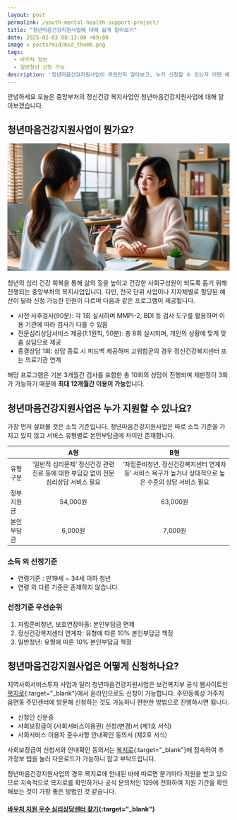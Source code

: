 ```yaml
---
layout: post
permalink: /youth-mental-health-support-project/
title: "청년마음건강지원사업에 대해 쉽게 알아보기"
date: 2025-02-03 08:13:00 +09:00
image : posts/mid/mid_thumb.png
tags:
  - 바우처 정보
  - 일반청년 신청 가능
description: '청년마음건강지원사업이 무엇인지 알아보고, 누가 신청할 수 있는지 어떤 혜택이 있는지 살펴보겠습니다.'
---
```


안녕하세요 오늘은 중앙부처의 정신건강 복지사업인 청년마음건강지원사업에 대해 알아보겠습니다.<br>

## 청년마음건강지원사업이 뭔가요?

![심리상담을 받고 있는 여자](/images/posts/mid/woman_receiving_psychological_counseling.webp)

청년의 심리 건강 회복을 통해 삶의 질을 높이고 건강한 사회구성원이 되도록 돕기 위해 진행되는 중앙부처의 복지사업입니다. 다만, 전국 단위 사업이나 지자체별로 할당된 예산이 달라 신청 가능한 인원이 다르며 다음과 같은 프로그램이 제공됩니다.

- 사전·사후검사(90분): 각 1회 실시하며 MMPI-2, BDI 등 검사 도구를 활용하며 이용 기관에 따라 검사가 다를 수 있음
- 전문심리상담서비스 제공(1:1원칙, 50분): 총 8회 실시되며, 개인의 상황에 맞게 맞춤 상담으로 제공
- 종결상담 1회: 상담 종료 시 피드백 제공하며 고위험군의 경우 정신건강복지센터 또는 의료기관 연계

해당 프로그램은 기본 3개월간 검사를 포함한 총 10회의 상담이 진행되며 재판정이 3회가 가능하기 때문에 **최대 12개월간 이용이 가능**합니다.

## 청년마음건강지원사업은 누가 지원할 수 있나요?

가장 먼저 살펴볼 것은 소득 기준입니다. 청년마음건강지원사업은 따로 소득 기준을 가지고 있지 않고 서비스 유형별로 본인부담금에 차이만 존재합니다.

|             | A형                                               | B형                                                          |
|:----------- |:------------------------------------------------:|:-----------------------------------------------------------:|
| 유형 <br />구분 | ‘일반적 심리문제’ 정신건강 관련 진료 등에 대한 부담감 없이 전문심리상담 서비스 필요 | ‘자립준비청년, 정신건강복지센터 연계자 등’ 서비스 욕구가 높거나 상대적으로 높은 수준의 상담 서비스 필요 |
| 정부 지원금      | 54,000원                                          | 63,000원                                                     |
| 본인 부담금      | 6,000원                                           | 7,000원                                                      |

### 소득 외 선정기준

- 연령기준 : 만19세 ~ 34세 이하 청년
- 연령 외 다른 기준은 존재하지 않습니다.

### 선정기준 우선순위

1. 자립준비청년, 보호연장아동: 본인부담금 면제
2. 정신건강복지센터 연계자: 유형에 따른 10% 본인부담금 책정
3. 일반청년: 유형에 따른 10% 본인부담금 책정

## 청년마음건강지원사업은 어떻게 신청하나요?

지역사회서비스투자 사업과 달리 청년마음건강지원사업은 보건복지부 공식 웹사이트인 [복지로](https://www.bokjiro.go.kr/ssis-tbu/twataa/wlfareInfo/moveTWAT52011M.do?wlfareInfoId=WLF00004671&wlfareInfoReldBztpCd=01){:target="_blank"}에서 온라인으로도 신청이 가능합니다. 주민등록상 거주지 읍면동 주민센터에 방문해 신청하는 것도 가능하니 편한한 방법으로 진행하시면 됩니다.

- 신청인 신분증
- 사회보장급여 (사회서비스이용권) 신청(변경)서 (제1호 서식)
- 사회서비스 이용자 준수사항 안내확인 동의서 (제2호 서식)

사회보장급여 신청서와 안내확인 동의서는 [복지로](https://www.bokjiro.go.kr/ssis-tbu/twataa/wlfareInfo/moveTWAT52011M.do?wlfareInfoId=WLF00004671&wlfareInfoReldBztpCd=01){:target="_blank"}에 접속하여 추가정보 탭을 눌러 다운로드가 가능하니 참고 부탁드립니다.

청년마음건강지원사업의 경우 복지로에 안내된 바에 따르면 분기마다 지원을 받고 있으므로 지속적으로 복지로를 확인하거나 공식 문의처인 129에 전화하여 지원 기간을 확인해보는 것이 가장 좋은 방법인 것 같습니다.

#### [바우처 지원 우수 심리상담센터 찾기](https://bluecheese.kr/?utm_source=blog&utm_medium=social&utm_campaign=bluecheese_blog&utm_content=youth_mental_project){:target="_blank"}
